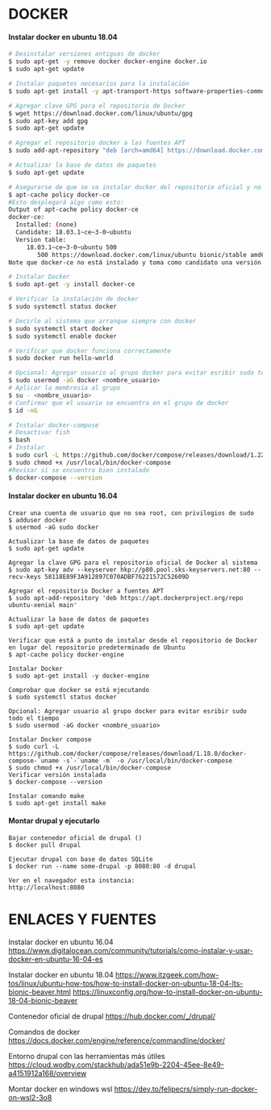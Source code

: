 DOCKER
========
#### Instalar docker en ubuntu 18.04
```bash
# Desinstalar versiones antiguas de docker
$ sudo apt-get -y remove docker docker-engine docker.io
$ sudo apt-get update

# Instalar paquetes necesarios para la instalación
$ sudo apt-get install -y apt-transport-https software-properties-common ca-certificates curl wget

# Agregar clave GPG para el repositorio de Docker
$ wget https://download.docker.com/linux/ubuntu/gpg 
$ sudo apt-key add gpg
$ sudo apt-get update

# Agregar el repositorio docker a las fuentes APT
$ sudo add-apt-repository "deb [arch=amd64] https://download.docker.com/linux/ubuntu bionic stable"

# Actualizar la base de datos de paquetes
$ sudo apt-get update

# Asegurarse de que se va instalar docker del repositorio oficial y no del por defecto de ubuntu
$ apt-cache policy docker-ce
#Esto desplegará algo como esto:
Output of apt-cache policy docker-ce
docker-ce:
  Installed: (none)
  Candidate: 18.03.1~ce~3-0~ubuntu
  Version table:
     18.03.1~ce~3-0~ubuntu 500
        500 https://download.docker.com/linux/ubuntu bionic/stable amd64 Packages
Note que docker-ce no está instalado y toma como candidato una versión de repositorio oficial para Ubuntu 18.04 (bionic).

# Instalar Docker
$ sudo apt-get -y install docker-ce

# Verificar la instalación de docker
$ sudo systemctl status docker

# Decirle al sistema que arranque siempre con docker
$ sudo systemctl start docker
$ sudo systemctl enable docker

# Verificar que docker funciona correctamente
$ sudo docker run hello-world

# Opcional: Agregar usuario al grupo docker para evitar esribir sudo todo el tiempo
$ sudo usermod -aG docker <nombre_usuario>
# Aplicar la membresía al grupo
$ su - <nombre_usuario>
# Confirmar que el usuario se encuentra en el grupo de docker
$ id -nG

# Instalar docker-compose
# Desactivar fish
$ bash
# Instalar
$ sudo curl -L https://github.com/docker/compose/releases/download/1.22.0/docker-compose-$(uname -s)-$(uname -m) -o /usr/local/bin/docker-compose
$ sudo chmod +x /usr/local/bin/docker-compose
#Revisar si se encuentra bien instalado
$ docker-compose --version
```


#### Instalar docker en ubuntu 16.04
```
Crear una cuenta de usuario que no sea root, con privilegios de sudo
$ adduser docker
$ usermod -aG sudo docker

Actualizar la base de datos de paquetes
$ sudo apt-get update

Agregar la clave GPG para el repositorio oficial de Docker al sistema
$ sudo apt-key adv --keyserver hkp://p80.pool.sks-keyservers.net:80 --recv-keys 58118E89F3A912897C070ADBF76221572C52609D

Agregar el repositorio Docker a fuentes APT
$ sudo apt-add-repository 'deb https://apt.dockerproject.org/repo ubuntu-xenial main'

Actualizar la base de datos de paquetes
$ sudo apt-get update

Verificar que está a punto de instalar desde el repositorio de Docker en lugar del repositorio predeterminado de Ubuntu
$ apt-cache policy docker-engine

Instalar Docker
$ sudo apt-get install -y docker-engine

Comprobar que docker se está ejecutando
$ sudo systemctl status docker

Opcional: Agregar usuario al grupo docker para evitar esribir sudo todo el tiempo
$ sudo usermod -aG docker <nombre_usuario>

Instalar Docker compose
$ sudo curl -L https://github.com/docker/compose/releases/download/1.18.0/docker-compose-`uname -s`-`uname -m` -o /usr/local/bin/docker-compose
$ sudo chmod +x /usr/local/bin/docker-compose
Verificar versión instalada
$ docker-compose --version

Instalar comando make
$ sudo apt-get install make
```

#### Montar drupal y ejecutarlo
```
Bajar contenedor oficial de drupal ()
$ docker pull drupal

Ejecutar drupal con base de datos SQLite
$ docker run --name some-drupal -p 8080:80 -d drupal

Ver en el navegador esta instancia:
http://localhost:8080

```



ENLACES Y FUENTES
=================
Instalar docker en ubuntu 16.04
https://www.digitalocean.com/community/tutorials/como-instalar-y-usar-docker-en-ubuntu-16-04-es

Instalar docker en ubuntu 18.04
https://www.itzgeek.com/how-tos/linux/ubuntu-how-tos/how-to-install-docker-on-ubuntu-18-04-lts-bionic-beaver.html
https://linuxconfig.org/how-to-install-docker-on-ubuntu-18-04-bionic-beaver

Contenedor oficial de drupal
https://hub.docker.com/_/drupal/

Comandos de docker
https://docs.docker.com/engine/reference/commandline/docker/

Entorno drupal con las herramientas más útiles
https://cloud.wodby.com/stackhub/ada51e9b-2204-45ee-8e49-a4151912a168/overview

Montar docker en windows wsl
https://dev.to/felipecrs/simply-run-docker-on-wsl2-3o8